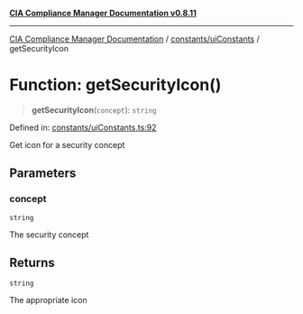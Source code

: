 [**CIA Compliance Manager Documentation v0.8.11**](../../../README.md)

***

[CIA Compliance Manager Documentation](../../../modules.md) / [constants/uiConstants](../README.md) / getSecurityIcon

# Function: getSecurityIcon()

> **getSecurityIcon**(`concept`): `string`

Defined in: [constants/uiConstants.ts:92](https://github.com/Hack23/cia-compliance-manager/blob/d6eede30e4f01622fe18187e98b207e9a06a781f/src/constants/uiConstants.ts#L92)

Get icon for a security concept

## Parameters

### concept

`string`

The security concept

## Returns

`string`

The appropriate icon
